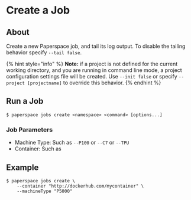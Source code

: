 # Create a Job

## About

Create a new Paperspace job, and tail its log output. To disable the tailing behavior specify `--tail false`. 

{% hint style="info" %}
**Note:** if a project is not defined for the current working directory, and you are running in command line mode, a project configuration settings file will be created. Use `--init false` or specify `--project [projectname]` to override this behavior.
{% endhint %}

## Run a Job

```text
$ paperspace jobs create <namespace> <command> [options...]
```

### Job Parameters

* Machine Type: Such as `--P100` or `--C7` or `--TPU`
* Container: Such as 

## Example

```text
$ paperspace jobs create \
    --container "http://dockerhub.com/mycontainer" \
    --machineType "P5000"
```



